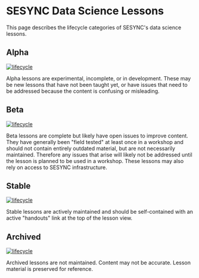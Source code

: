 # SESYNC Data Science Lessons

This page describes the lifecycle categories of SESYNC's data science lessons. 

## Alpha

[![lifecycle](https://img.shields.io/badge/lifecycle-alpha-pink.svg)](https://github.com/SESYNC-ci/sesync-ci.github.io/blob/master/lesson/lesson-lifecycle.md#alpha)

Alpha lessons are experimental, incomplete, or in development. These may be new lessons that have not been taught yet, or have issues that need to be addressed because the content is confusing or misleading.

## Beta

[![lifecycle](https://img.shields.io/badge/lifecycle-beta-blue.svg)](https://github.com/SESYNC-ci/sesync-ci.github.io/blob/master/lesson/lesson-lifecycle.md#beta)

Beta lessons are complete but likely have open issues to improve content. They have generally been "field tested" at least once in a workshop and should not contain entirely outdated material, but are not necessarily maintained. Therefore any issues that arise will likely not be addressed until the lesson is planned to be used in a workshop. These lessons may also rely on access to SESYNC infrastructure.

## Stable

[![lifecycle](https://img.shields.io/badge/lifecycle-stable-brightgreen.svg)](https://github.com/SESYNC-ci/sesync-ci.github.io/blob/master/lesson/lesson-lifecycle.md#stable)

Stable lessons are actively maintained and should be self-contained with an active "handouts" link at the top of the lesson view.

## Archived 

[![lifecycle](https://img.shields.io/badge/lifecycle-archived-lightgrey.svg)](https://github.com/SESYNC-ci/sesync-ci.github.io/blob/master/lesson/lesson-lifecycle.md#archived)

Archived lessons are not maintained. Content may not be accurate. Lesson material is preserved for reference.
